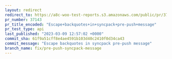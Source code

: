 ```yaml
---
layout: redirect
redirect_to: https://a8c-woo-test-reports.s3.amazonaws.com/public/pr/37143/api/index.html
pr_number: 37143
pr_title_encoded: "Escape+backquotes+in+syncpack+pre-push+message"
pr_test_type: api
last_published: "2023-03-09 12:57:02 +0000"
commit_sha: 61f9a51cff8e4ae4591b103d40c2410f0d34ca43
commit_message: "Escape backquotes in syncpack pre-push message"
branch_name: fix/pre-push-syncpack-message
---
```


